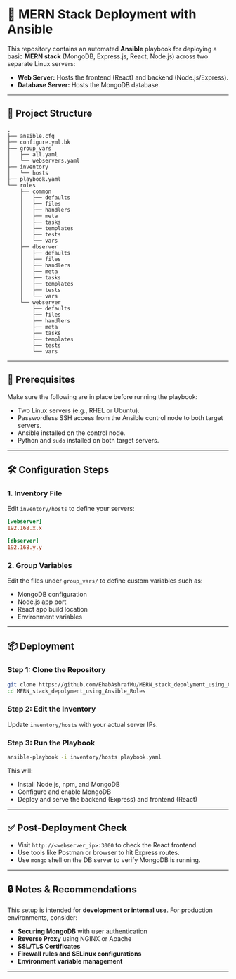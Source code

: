 # 🚀 MERN Stack Deployment with Ansible

This repository contains an automated **Ansible** playbook for deploying a basic **MERN stack** (MongoDB, Express.js, React, Node.js) across two separate Linux servers:

- **Web Server:** Hosts the frontend (React) and backend (Node.js/Express).
- **Database Server:** Hosts the MongoDB database.

---

## 📁 Project Structure

```
.
├── ansible.cfg
├── configure.yml.bk
├── group_vars
│   ├── all.yaml
│   └── webservers.yaml
├── inventory
│   └── hosts
├── playbook.yaml
└── roles
    ├── common
    │   ├── defaults
    │   ├── files
    │   ├── handlers
    │   ├── meta
    │   ├── tasks
    │   ├── templates
    │   ├── tests
    │   └── vars
    ├── dbserver
    │   ├── defaults
    │   ├── files
    │   ├── handlers
    │   ├── meta
    │   ├── tasks
    │   ├── templates
    │   ├── tests
    │   └── vars
    └── webserver
        ├── defaults
        ├── files
        ├── handlers
        ├── meta
        ├── tasks
        ├── templates
        ├── tests
        └── vars
```

---

## 🔧 Prerequisites

Make sure the following are in place before running the playbook:

- Two Linux servers (e.g., RHEL or Ubuntu).
- Passwordless SSH access from the Ansible control node to both target servers.
- Ansible installed on the control node.
- Python and `sudo` installed on both target servers.

---

## 🛠 Configuration Steps

### 1. Inventory File

Edit `inventory/hosts` to define your servers:

```ini
[webserver]
192.168.x.x

[dbserver]
192.168.y.y
```

### 2. Group Variables

Edit the files under `group_vars/` to define custom variables such as:

- MongoDB configuration
- Node.js app port
- React app build location
- Environment variables

---

## 📦 Deployment

### Step 1: Clone the Repository

```bash
git clone https://github.com/EhabAshrafMu/MERN_stack_depolyment_using_Ansible_Roles.git
cd MERN_stack_depolyment_using_Ansible_Roles
```

### Step 2: Edit the Inventory

Update `inventory/hosts` with your actual server IPs.

### Step 3: Run the Playbook

```bash
ansible-playbook -i inventory/hosts playbook.yaml
```

This will:

- Install Node.js, npm, and MongoDB
- Configure and enable MongoDB
- Deploy and serve the backend (Express) and frontend (React)

---

## ✅ Post-Deployment Check

- Visit `http://<webserver_ip>:3000` to check the React frontend.
- Use tools like Postman or browser to hit Express routes.
- Use `mongo` shell on the DB server to verify MongoDB is running.

---

## 🔒 Notes & Recommendations

This setup is intended for **development or internal use**. For production environments, consider:

- **Securing MongoDB** with user authentication
- **Reverse Proxy** using NGINX or Apache
- **SSL/TLS Certificates**
- **Firewall rules and SELinux configurations**
- **Environment variable management**

---

